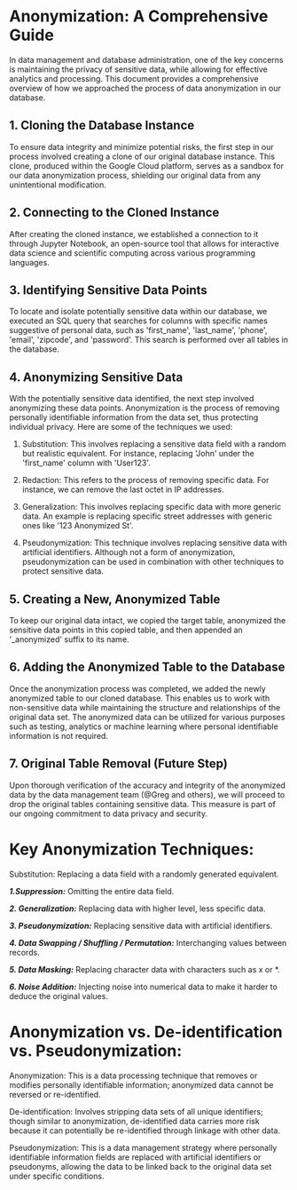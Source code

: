 # **Anonymization: A Comprehensive Guide**
In data management and database administration, one of the key concerns is maintaining the privacy of sensitive data, while allowing for effective analytics and processing. This document provides a comprehensive overview of how we approached the process of data anonymization in our database.

## **1. Cloning the Database Instance**
To ensure data integrity and minimize potential risks, the first step in our process involved creating a clone of our original database instance. This clone, produced within the Google Cloud platform, serves as a sandbox for our data anonymization process, shielding our original data from any unintentional modification.

## **2. Connecting to the Cloned Instance**
After creating the cloned instance, we established a connection to it through Jupyter Notebook, an open-source tool that allows for interactive data science and scientific computing across various programming languages.

## **3. Identifying Sensitive Data Points**
To locate and isolate potentially sensitive data within our database, we executed an SQL query that searches for columns with specific names suggestive of personal data, such as 'first_name', 'last_name', 'phone', 'email', 'zipcode', and 'password'. This search is performed over all tables in the database.

## **4. Anonymizing Sensitive Data**
With the potentially sensitive data identified, the next step involved anonymizing these data points. Anonymization is the process of removing personally identifiable information from the data set, thus protecting individual privacy. Here are some of the techniques we used:

1. Substitution: This involves replacing a sensitive data field with a random but realistic equivalent. For instance, replacing 'John' under the 'first_name' column with 'User123'.

2. Redaction: This refers to the process of removing specific data. For instance, we can remove the last octet in IP addresses.

3. Generalization: This involves replacing specific data with more generic data. An example is replacing specific street addresses with generic ones like '123 Anonymized St'.

4. Pseudonymization: This technique involves replacing sensitive data with artificial identifiers. Although not a form of anonymization, pseudonymization can be used in combination with other techniques to protect sensitive data.

## **5. Creating a New, Anonymized Table**
To keep our original data intact, we copied the target table, anonymized the sensitive data points in this copied table, and then appended an '_anonymized' suffix to its name.

## **6. Adding the Anonymized Table to the Database**
Once the anonymization process was completed, we added the newly anonymized table to our cloned database. This enables us to work with non-sensitive data while maintaining the structure and relationships of the original data set. The anonymized data can be utilized for various purposes such as testing, analytics or machine learning where personal identifiable information is not required.

## **7. Original Table Removal (Future Step)**
Upon thorough verification of the accuracy and integrity of the anonymized data by the data management team (@Greg and others), we will proceed to drop the original tables containing sensitive data. This measure is part of our ongoing commitment to data privacy and security.

# **Key Anonymization Techniques:**
Substitution: Replacing a data field with a randomly generated equivalent.

***1.Suppression:*** Omitting the entire data field.

***2. Generalization:*** Replacing data with higher level, less specific data.

***3. Pseudonymization:*** Replacing sensitive data with artificial identifiers.

***4. Data Swapping / Shuffling / Permutation:*** Interchanging values between records.

***5. Data Masking:*** Replacing character data with characters such as x or *.

***6. Noise Addition:*** Injecting noise into numerical data to make it harder to deduce the original values.

# **Anonymization vs. De-identification vs. Pseudonymization:**
Anonymization: This is a data processing technique that removes or modifies personally identifiable information; anonymized data cannot be reversed or re-identified.

De-identification: Involves stripping data sets of all unique identifiers; though similar to anonymization, de-identified data carries more risk because it can potentially be re-identified through linkage with other data.

Pseudonymization: This is a data management strategy where personally identifiable information fields are replaced with artificial identifiers or pseudonyms, allowing the data to be linked back to the original data set under specific conditions.


